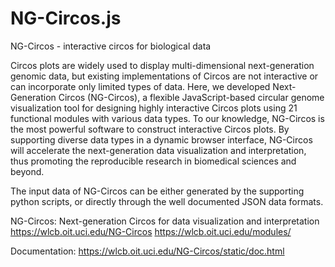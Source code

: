 # NG-Circos.js
NG-Circos - interactive circos for biological data

Circos plots are widely used to display multi-dimensional next-generation genomic data, but existing implementations of Circos are not interactive or can incorporate only limited types of data. Here, we developed Next-Generation Circos (NG-Circos), a flexible JavaScript-based circular genome visualization tool for designing highly interactive Circos plots using 21 functional modules with various data types. To our knowledge, NG-Circos is the most powerful software to construct interactive Circos plots. By supporting diverse data types in a dynamic browser interface, NG-Circos will accelerate the next-generation data visualization and interpretation, thus promoting the reproducible research in biomedical sciences and beyond.

The input data of NG-Circos can be either generated by the supporting python scripts, or directly through the well documented JSON data formats.

NG-Circos: Next-generation Circos for data visualization and interpretation
https://wlcb.oit.uci.edu/NG-Circos
https://wlcb.oit.uci.edu/modules/

Documentation:
https://wlcb.oit.uci.edu/NG-Circos/static/doc.html








